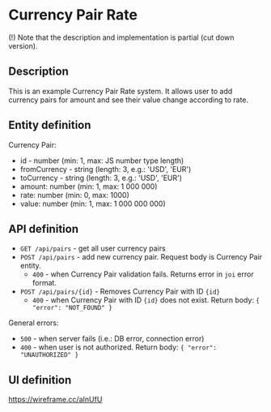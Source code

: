# Currency Pair Rate
(!) Note that the description and implementation is partial (cut down version).

## Description
This is an example Currency Pair Rate system. It allows user to add currency pairs for amount and see their value change according to rate.

## Entity definition
Currency Pair:
- id - number (min: 1, max: JS number type length)
- fromCurrency - string (length: 3, e.g.: 'USD', 'EUR')
- toCurrency - string (length: 3, e.g.: 'USD', 'EUR')
- amount: number (min: 1, max: 1 000 000)
- rate: number (min: 0, max: 1000)
- value: number (min: 1, max: 1 000 000 000)

## API definition
- `GET /api/pairs` - get all user currency pairs
- `POST /api/pairs` - add new currency pair. Request body is Currency Pair entity.
  - `400` - when Currency Pair validation fails. Returns error in `joi` error format.
- `POST /api/pairs/{id}` - Removes Currency Pair with ID `{id}` 
  - `400` - when Currency Pair with ID `{id}` does not exist. Return body: `{ "error": "NOT_FOUND" }`

General errors:
- `500` - when server fails (i.e.: DB error, connection error)
- `400` - when user is not authorized. Return body: `{ "error": "UNAUTHORIZED" }`

## UI definition
https://wireframe.cc/aInUfU
